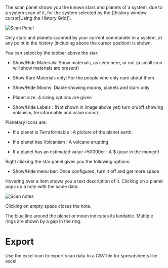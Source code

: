 The scan panel shows you the known stars and planets of a system, due to a system scan of it, for the system selected by the [[history window cursor|Using the History Grid]].

![Scan Panel](https://i.imgur.com/LRtSdcV.png)

Only stars and planets scanned by your current commander in a system, at any point in the history (including above the cursor position) is shown.

You can select by the toolbar above the star:

* Show/Hide Materials: Show materials, as seen here, or not (a small icon will show materials are present)

* Show Rare Materials only: For the people who only care about them.

* Show/Hide Moons: Diable showing moons, planets and stars only

* Planet size:  4 sizing options are given

* Show/Hide Labels : (Not shown in image above yet) turn on/off showing volanism, terraformable and value icons).

Planetary Icons are:

* If a planet is Terraformable : A picture of the planet earth.

* If a planet has Volcanism : A volcano erupting

* If a planet has an estimated value >50000cr : A $ (your in the money!)

Right clicking the star panel gives you the following options:

* Show/Hide menu bar: Once configured, turn it off and get more space

Hovering over a item shows you a text description of it.  Clicking on a planet pops up a note with the same data.


![Scan notes](http://i.imgur.com/Rdh8TqX.png)

Clicking on empty space closes the note.

The blue line around the planet or moon indicates its landable.  Multiple rings are shown by a gap in the ring.

# Export
Use the excel icon to export scan data to a CSV file for spreadsheets like excel.